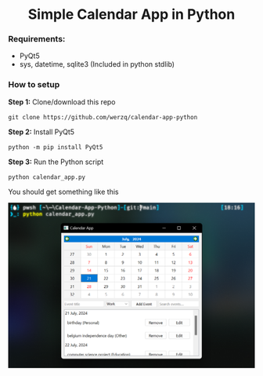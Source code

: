 <h1 align='center'>Simple Calendar App in Python</h1>
<h3>Requirements:</h3>
<ul>
<li>PyQt5</li>
<li>sys, datetime, sqlite3 (Included in python stdlib)</li>
</ul>
<h3>How to setup</h3>
<p><b>Step 1:</b> Clone/download this repo</p>

    git clone https://github.com/werzq/calendar-app-python
    
<p><b>Step 2:</b> Install PyQt5</p>

    python -m pip install PyQt5

<p><b>Step 3:</b> Run the Python script</p>

    python calendar_app.py

<p>You should get something like this</p>
<img src="https://github.com/werzq/calendar-app-python/blob/97f44a5ec4e8ff0937ada00e0489191e0369f2c6/preview.png">
